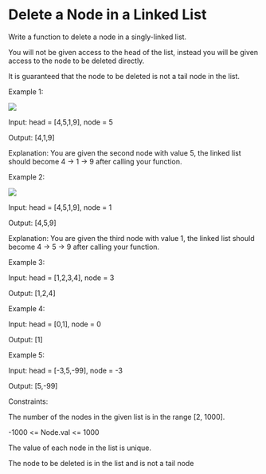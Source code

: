 # Delete a Node in a Linked List

Write a function to delete a node in a singly-linked list.

You will not be given access to the head of the list, instead you will be given access to the node to be deleted directly.

It is guaranteed that the node to be deleted is not a tail node in the list.

 

Example 1:

<img src="https://assets.leetcode.com/uploads/2020/09/01/node1.jpg">

Input: head = [4,5,1,9], node = 5

Output: [4,1,9]

Explanation: You are given the second node with value 5, the linked list should become 4 -> 1 -> 9 after calling your function.

Example 2:

<img src="https://assets.leetcode.com/uploads/2020/09/01/node2.jpg">

Input: head = [4,5,1,9], node = 1

Output: [4,5,9]

Explanation: You are given the third node with value 1, the linked list should become 4 -> 5 -> 9 after calling your function.

Example 3:



Input: head = [1,2,3,4], node = 3

Output: [1,2,4]

Example 4:


Input: head = [0,1], node = 0

Output: [1]

Example 5:


Input: head = [-3,5,-99], node = -3

Output: [5,-99]



Constraints:

The number of the nodes in the given list is in the range [2, 1000].

-1000 <= Node.val <= 1000


The value of each node in the list is unique.

The node to be deleted is in the list and is not a tail node
